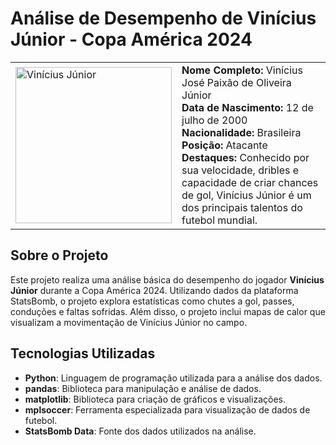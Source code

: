 # Análise de Desempenho de Vinícius Júnior - Copa América 2024

<table>
   <tr>
      <td> 
         <img src="https://conteudo.imguol.com.br/c/esporte/2d/2024/07/02/vini-jr-em-acao-durante-brasil-x-colombia-duelo-da-copa-america-1719970248177_v2_1x1.jpg" alt="Vinícius Júnior" width="250"/>
      </td>
      <td>
         <b>Nome Completo:</b> Vinícius José Paixão de Oliveira Júnior<br>
         <b>Data de Nascimento:</b> 12 de julho de 2000<br>
         <b>Nacionalidade:</b> Brasileira<br>
         <b>Posição:</b> Atacante<br>
         <b>Destaques:</b> Conhecido por sua velocidade, dribles e capacidade de criar chances de gol, Vinícius Júnior é um dos principais talentos do                  futebol mundial.
      </td>
   </tr>
</table>


## Sobre o Projeto

Este projeto realiza uma análise básica do desempenho do jogador **Vinícius Júnior** durante a Copa América 2024. Utilizando dados da plataforma StatsBomb, o projeto explora estatísticas como chutes a gol, passes, conduções e faltas sofridas. Além disso, o projeto inclui mapas de calor que visualizam a movimentação de Vinícius Júnior no campo.

## Tecnologias Utilizadas

- **Python**: Linguagem de programação utilizada para a análise dos dados.
- **pandas**: Biblioteca para manipulação e análise de dados.
- **matplotlib**: Biblioteca para criação de gráficos e visualizações.
- **mplsoccer**: Ferramenta especializada para visualização de dados de futebol.
- **StatsBomb Data**: Fonte dos dados utilizados na análise.


